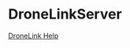 # DroneLinkServer

[DroneLink Help](https://gitcdn.link/cdn/Axford/DroneLinkServer/master/public/help/index.html)

